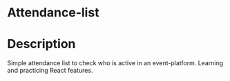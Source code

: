 # Attendance-list

# Description

Simple attendance list to check who is active in an event-platform.
Learning and practicing React features.
